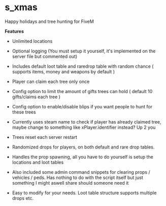 # s_xmas
Happy holidays and tree hunting for FiveM

**Features**

* Unlimited locations

* Optional logging (You must setup it yourself, it's implemented on the server file but commented out)

* Includes default loot table and raredrop table with random chance ( supports  items, money and weapons by default )

* Player can claim each tree only once 

* Config option to limit the amount of gifts trees can hold ( default 10 gifts/claims each tree )

* Config option to enable/disable blips if you want people to hunt for these trees

* Currently uses steam name to check if player has already claimed tree, maybe change to something like xPlayer.identifier instead?  Up 2 you

* Trees reset each server restart

* Randomized drops for players, on both default and rare drop tables.

* Handles the prop spawning, all you have to do yourself is setup the locations and loot tables

* Also included some admin command snippets for clearing props / vehicles / peds. Has nothing to do with the script itself but just something I might aswell share should someone need it

* Easy to modify for your needs. Loot table structure supports multiple drops etc.
